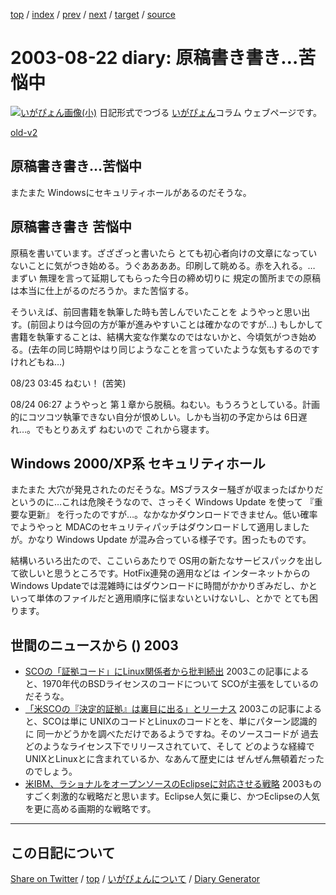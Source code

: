 [top](../index.html) 
 / [index](index.html) 
 / [prev](ig030820.html) 
 / [next](ig030823.html) 
 / [target](https://igapyon.github.io/diary/2003/ig030822.html) 
 / [source](https://github.com/igapyon/diary/blob/gh-pages/2003/ig030822.html.src.md) 

2003-08-22 diary: 原稿書き書き…苦悩中
=====================================================================================================
[![いがぴょん画像(小)](https://igapyon.github.io/diary/images/iga200306s.jpg "いがぴょん")](https://igapyon.github.io/diary/memo/memoigapyon.html) 日記形式でつづる [いがぴょん](https://igapyon.github.io/diary/memo/memoigapyon.html)コラム ウェブページです。

[old-v2](ig030822-orig.html)

## 原稿書き書き…苦悩中

またまた Windowsにセキュリティホールがあるのだそうな。


## 原稿書き書き 苦悩中

原稿を書いています。ざざざっと書いたら とても初心者向けの文章になっていないことに気がつき始める。うぐああああ。印刷して眺める。赤を入れる。… まずい 無理を言って延期してもらった今日の締め切りに 規定の箇所までの原稿は本当に仕上がるのだろうか。また苦悩する。

そういえば、前回書籍を執筆した時も苦しんでいたことを ようやっと思い出す。(前回よりは今回の方が筆が進みやすいことは確かなのですが…) もしかして 書籍を執筆することは、結構大変な作業なのではないかと、今頃気がつき始める。(去年の同じ時期やはり同じようなことを言っていたような気もするのですけれどもね…)

08/23 03:45 ねむい！ (苦笑)

08/24 06:27 ようやっと 第１章から脱稿。ねむい。もうろうとしている。計画的にコツコツ執筆できない自分が恨めしい。しかも当初の予定からは 6日遅れ…。でもとりあえず ねむいので これから寝ます。

## Windows 2000/XP系 セキュリティホール

またまた 大穴が発見されたのだそうな。MSブラスター騒ぎが収まったばかりだというのに…これは危険そうなので、さっそく Windows Update を使って 『重要な更新』 を行ったのですが…。なかなかダウンロードできません。低い確率でようやっと MDACのセキュリティパッチはダウンロードして適用しましたが。かなり
Windows Update が混み合っている様子です。困ったものです。

結構いろいろ出たので、ここいらあたりで OS用の新たなサービスパックを出して欲しいと思うところです。HotFix連発の適用などは インターネットからのWindows Updateでは混雑時にはダウンロードに時間がかかりぎみだし、かといって単体のファイルだと適用順序に悩まないといけないし、とかで とても困ります。

## 世間のニュースから () 2003

* [SCOの「証拠コード」にLinux関係者から批判続出](http://www.zdnet.co.jp/news/0308/21/nebt_12.html)  2003この記事によると、1970年代のBSDライセンスのコードについて SCOが主張をしているのだそうな。
* [「米SCOの『決定的証拠』は裏目に出る」とリーナス](http://japan.cnet.com/news/ent/story/0,2000047623,20060511,00.htm)  2003この記事によると、SCOは単に UNIXのコードとLinuxのコードとを、単にパターン認識的に 同一かどうかを調べただけであるようですね。そのソースコードが 過去 どのようなライセンス下でリリースされていて、そして どのような経緯で UNIXとLinuxとに含まれているか、なあんて歴史には ぜんぜん無頓着だったのでしょう。
* [米IBM、ラショナルをオープンソースのEclipseに対応させる戦略](http://japan.cnet.com/news/ent/story/0,2000047623,20060495,00.htm)  2003ものすごく刺激的な戦略だと思います。Eclipse人気に乗じ、かつEclipseの人気を更に高める画期的な戦略です。


----------------------------------------------------------------------------------------------------

## この日記について

[Share on Twitter](https://twitter.com/intent/tweet?hashtags=igapyon%2Cdiary%2C%E3%81%84%E3%81%8C%E3%81%B4%E3%82%87%E3%82%93&text=%E5%8E%9F%E7%A8%BF%E6%9B%B8%E3%81%8D%E6%9B%B8%E3%81%8D%E2%80%A6%E8%8B%A6%E6%82%A9%E4%B8%AD&url=https%3A%2F%2Figapyon.github.io%2Fdiary%2F2003%2Fig030822.html) / [top](../index.html) / [いがぴょんについて](https://igapyon.github.io/diary/memo/memoigapyon.html) / [Diary Generator](https://github.com/igapyon/igapyonv3)
